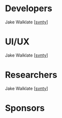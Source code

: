 # Developers

Jake Walklate [[svnty](https://github.com/svnty)]

# UI/UX

Jake Walklate [[svnty](https://github.com/svnty)]

# Researchers

Jake Walklate [[svnty](https://github.com/svnty)]

# Sponsors

